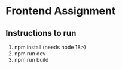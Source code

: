 # Frontend Assignment

## Instructions to run

1. npm install (needs node 18>)
2. npm run dev
3. npm run build